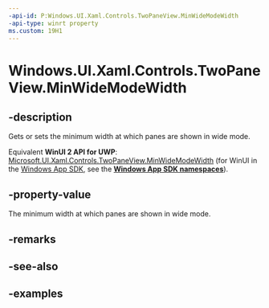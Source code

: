 ```yaml
---
-api-id: P:Windows.UI.Xaml.Controls.TwoPaneView.MinWideModeWidth
-api-type: winrt property
ms.custom: 19H1
---
```


<!-- Property syntax.
public double MinWideModeWidth { get;  set; }
-->

# Windows.UI.Xaml.Controls.TwoPaneView.MinWideModeWidth

## -description

Gets or sets the minimum width at which panes are shown in wide mode.

Equivalent **WinUI 2 API for UWP**: [Microsoft.UI.Xaml.Controls.TwoPaneView.MinWideModeWidth](/windows/winui/api/microsoft.ui.xaml.controls.twopaneview.minwidemodewidth) (for WinUI in the [Windows App SDK](/windows/apps/windows-app-sdk/), see the **[Windows App SDK namespaces](/windows/windows-app-sdk/api/winrt/)**).

## -property-value

The minimum width at which panes are shown in wide mode.

## -remarks

## -see-also

## -examples

